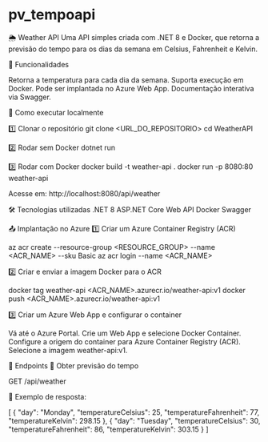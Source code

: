 # pv_tempoapi

🌦 Weather API
Uma API simples criada com .NET 8 e Docker, que retorna a previsão do tempo para os dias da semana em Celsius, Fahrenheit e Kelvin.

📌 Funcionalidades

Retorna a temperatura para cada dia da semana.
Suporta execução em Docker.
Pode ser implantada no Azure Web App.
Documentação interativa via Swagger.

🚀 Como executar localmente

1️⃣ Clonar o repositório
git clone <URL_DO_REPOSITORIO>
cd WeatherAPI

2️⃣ Rodar sem Docker
dotnet run

3️⃣ Rodar com Docker
docker build -t weather-api .
docker run -p 8080:80 weather-api

Acesse em: http://localhost:8080/api/weather

🛠 Tecnologias utilizadas
.NET 8
ASP.NET Core Web API
Docker
Swagger

📤 Implantação no Azure
1️⃣ Criar um Azure Container Registry (ACR)

az acr create --resource-group <RESOURCE_GROUP> --name <ACR_NAME> --sku Basic
az acr login --name <ACR_NAME>

2️⃣ Criar e enviar a imagem Docker para o ACR

docker tag weather-api <ACR_NAME>.azurecr.io/weather-api:v1
docker push <ACR_NAME>.azurecr.io/weather-api:v1

3️⃣ Criar um Azure Web App e configurar o container

Vá até o Azure Portal.
Crie um Web App e selecione Docker Container.
Configure a origem do container para Azure Container Registry (ACR).
Selecione a imagem weather-api:v1.

📄 Endpoints
🔹 Obter previsão do tempo

GET /api/weather

📌 Exemplo de resposta:

[
  {
    "day": "Monday",
    "temperatureCelsius": 25,
    "temperatureFahrenheit": 77,
    "temperatureKelvin": 298.15
  },
  {
    "day": "Tuesday",
    "temperatureCelsius": 30,
    "temperatureFahrenheit": 86,
    "temperatureKelvin": 303.15
  }
]





